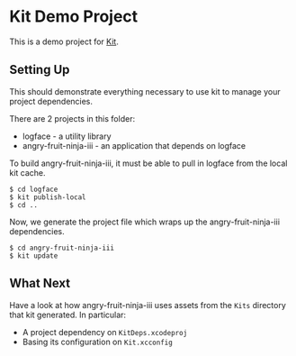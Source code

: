 Kit Demo Project
================

This is a demo project for [Kit](http://github.com/nkpart/kit).

Setting Up
----------

This should demonstrate everything necessary to use kit to manage your project dependencies.

There are 2 projects in this folder:

  * logface - a utility library
  * angry-fruit-ninja-iii - an application that depends on logface

To build angry-fruit-ninja-iii, it must be able to pull in logface from the local kit cache.

    $ cd logface
    $ kit publish-local
    $ cd ..
    
Now, we generate the project file which wraps up the angry-fruit-ninja-iii dependencies.

    $ cd angry-fruit-ninja-iii
    $ kit update

What Next
---------

Have a look at how angry-fruit-ninja-iii uses assets from the `Kits` directory that kit generated. In particular:

  * A project dependency on `KitDeps.xcodeproj`
  * Basing its configuration on `Kit.xcconfig`







